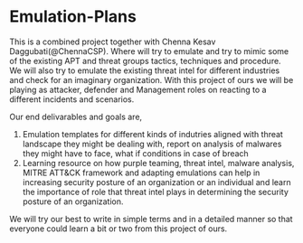# Emulation-Plans
This is a combined project together with Chenna Kesav Daggubati(@ChennaCSP). Where will try to emulate and try to mimic some of the existing APT and threat groups tactics, techniques and procedure. We will also try to emulate the existing threat intel for different industries and check for an imaginary organization.
With this project of ours we will be playing as attacker, defender and Management roles on reacting to a different incidents and scenarios.

Our end delivarables and goals are,
1. Emulation templates for different kinds of indutries aligned with threat landscape they might be dealing with, report on analysis of malwares they might have to face, what if conditions in case of breach
2. Learning resource on how purple teaming, threat intel, malware analysis, MITRE ATT&CK framework and adapting emulations can help in increasing security posture of an organization or an individual and learn the importance of role that threat intel plays in determining the security posture of an organization.

We will try our best to write in simple terms and in a detailed manner so that everyone could learn a bit or two from this project of ours.
